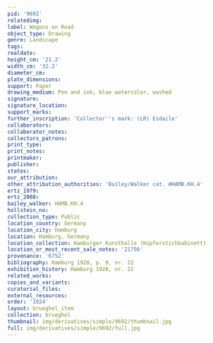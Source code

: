 ```yaml
---
pid: '9692'
relatedimg: 
label: Wagons on Road
object_type: Drawing
genre: Landscape
tags: 
realdate: 
height_cm: '21.2'
width_cm: '32.2'
diameter_cm: 
plate_dimensions: 
support: Paper
drawing_medium: Pen and ink, blue watercolor, washed
signature: 
signature_location: 
support_marks: 
further_inscription: 'Collector''s mark: (LR) Esdaile'
collaborators: 
collaborator_notes: 
collectors_patrons: 
print_type: 
print_notes: 
printmaker: 
publisher: 
states: 
our_attribution: 
other_attribution_authorities: 'Bailey/Walker cat. #HAMB.KH.4'
ertz_1979: 
ertz_2008: 
bailey_walker: HAMB.KH.4
hollstein_no: 
collection_type: Public
location_country: Germany
location_city: Hamburg
location: Hamburg, Germany
location_collection: Hamburger Kunsthalle (Kupferstichkabinett)
location_or_most_recent_sale_notes: '21756'
provenance: '6752'
bibliography: Hamburg 1920, p. 9, nr. 22
exhibition_history: Hamburg 1920, nr. 22
related_works: 
copies_and_variants: 
curatorial_files: 
external_resources: 
order: '1024'
layout: brueghel_item
collection: brueghel
thumbnail: img/derivatives/simple/9692/thumbnail.jpg
full: img/derivatives/simple/9692/full.jpg
---
```

